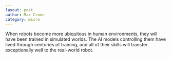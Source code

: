 ```yaml
---
layout: post
author: Max Crone
category: micro
---
```

When robots become more ubiquitous in human environments, they will have been trained in simulated worlds. The AI models controlling them have lived through centuries of training, and all of their skills will transfer exceptionally well to the real-world robot.
